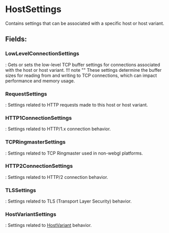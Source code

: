 # HostSettings

Contains settings that can be associated with a specific host or host variant. 

## **Fields**:
### **LowLevelConnectionSettings**
: Gets or sets the low-level TCP buffer settings for connections associated with the host or host variant. 
	!!! note ""
		These settings determine the buffer sizes for reading from and writing to TCP connections,  which can impact performance and memory usage. 

### **RequestSettings**
: Settings related to HTTP requests made to this host or host variant. 
### **HTTP1ConnectionSettings**
: Settings related to HTTP/1.x connection behavior. 
### **TCPRingmasterSettings**
: Settings related to TCP Ringmaster used in non-webgl platforms. 
### **HTTP2ConnectionSettings**
: Settings related to HTTP/2 connection behavior. 
### **TLSSettings**
: Settings related to TLS (Transport Layer Security) behavior. 
### **HostVariantSettings**
: Settings related to [HostVariant](../HostSetting/HostVariant.md)	 behavior. 